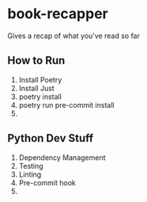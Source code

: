 # book-recapper
Gives a recap of what you've read so far

## How to Run
1. Install Poetry
2. Install Just
3. poetry install
4. poetry run pre-commit install
5.


## Python Dev Stuff

1. Dependency Management
2. Testing
3. Linting
4. Pre-commit hook
5.
